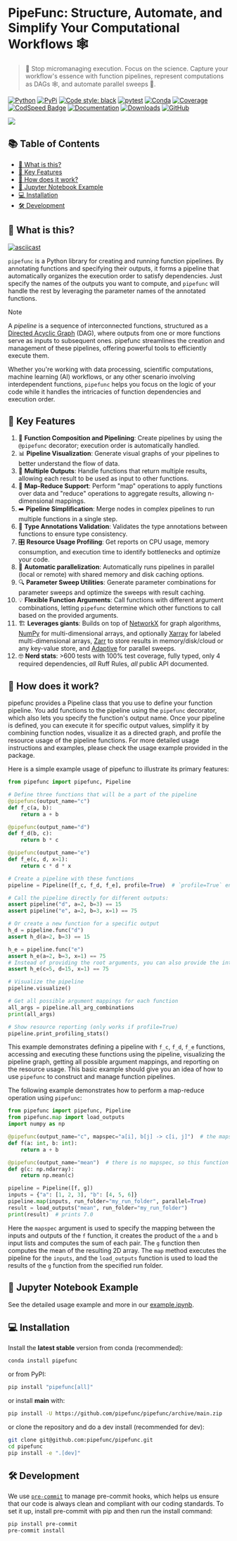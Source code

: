 # PipeFunc: Structure, Automate, and Simplify Your Computational Workflows 🕸

> 🚫 Stop micromanaging execution. Focus on the science. Capture your workflow's essence with function pipelines, represent computations as DAGs 🕸️, and automate parallel sweeps 🔄.

[![Python](https://img.shields.io/pypi/pyversions/pipefunc)](https://pypi.org/project/pipefunc/)
[![PyPi](https://img.shields.io/pypi/v/pipefunc?color=blue)](https://pypi.org/project/pipefunc/)
[![Code style: black](https://img.shields.io/badge/code%20style-black-000000.svg)](https://github.com/psf/black)
[![pytest](https://github.com/pipefunc/pipefunc/actions/workflows/pytest.yml/badge.svg)](https://github.com/pipefunc/pipefunc/actions/workflows/pytest.yml)
[![Conda](https://img.shields.io/badge/install%20with-conda-green.svg)](https://anaconda.org/conda-forge/pipefunc)
[![Coverage](https://img.shields.io/codecov/c/github/pipefunc/pipefunc)](https://codecov.io/gh/pipefunc/pipefunc)
[![CodSpeed Badge](https://img.shields.io/endpoint?url=https://codspeed.io/badge.json)](https://codspeed.io/pipefunc/pipefunc)
[![Documentation](https://readthedocs.org/projects/pipefunc/badge/?version=latest)](https://pipefunc.readthedocs.io/en/latest/?badge=latest)
[![Downloads](https://img.shields.io/conda/dn/conda-forge/pipefunc.svg)](https://anaconda.org/conda-forge/pipefunc)
[![GitHub](https://img.shields.io/github/stars/pipefunc/pipefunc.svg?style=social)](https://github.com/pipefunc/pipefunc/stargazers)


![](https://user-images.githubusercontent.com/6897215/253785642-cf2a6941-2ea6-41b0-8225-b3e52e94c4de.png)

<!-- toc-start -->
## :books: Table of Contents
<!-- START doctoc generated TOC please keep comment here to allow auto update -->
<!-- DON'T EDIT THIS SECTION, INSTEAD RE-RUN doctoc TO UPDATE -->

- [:thinking: What is this?](#thinking-what-is-this)
- [:rocket: Key Features](#rocket-key-features)
- [:test_tube: How does it work?](#test_tube-how-does-it-work)
- [:notebook: Jupyter Notebook Example](#notebook-jupyter-notebook-example)
- [:computer: Installation](#computer-installation)
- [:hammer_and_wrench: Development](#hammer_and_wrench-development)

<!-- END doctoc generated TOC please keep comment here to allow auto update -->
<!-- toc-end -->

## :thinking: What is this?

[![asciicast](https://asciinema.org/a/q5S3ffIxrAGmoLMOc0hOb3aod.svg)](https://asciinema.org/a/q5S3ffIxrAGmoLMOc0hOb3aod)

`pipefunc` is a Python library for creating and running function pipelines. By annotating functions and specifying their outputs, it forms a pipeline that automatically organizes the execution order to satisfy dependencies. Just specify the names of the outputs you want to compute, and `pipefunc` will handle the rest by leveraging the parameter names of the annotated functions.

> [!NOTE]
> A *_pipeline_* is a sequence of interconnected functions, structured as a [Directed Acyclic Graph](https://en.wikipedia.org/wiki/Directed_acyclic_graph) (DAG), where outputs from one or more functions serve as inputs to subsequent ones.
> pipefunc streamlines the creation and management of these pipelines, offering powerful tools to efficiently execute them.

Whether you're working with data processing, scientific computations, machine learning (AI) workflows, or any other scenario involving interdependent functions, `pipefunc` helps you focus on the logic of your code while it handles the intricacies of function dependencies and execution order.

## :rocket: Key Features

1. 🚀 **Function Composition and Pipelining**: Create pipelines by using the `@pipefunc` decorator; execution order is automatically handled.
2. 📊 **Pipeline Visualization**: Generate visual graphs of your pipelines to better understand the flow of data.
3. 👥 **Multiple Outputs**: Handle functions that return multiple results, allowing each result to be used as input to other functions.
4. 🔁 **Map-Reduce Support**: Perform "map" operations to apply functions over data and "reduce" operations to aggregate results, allowing n-dimensional mappings.
5. ➡️ **Pipeline Simplification**: Merge nodes in complex pipelines to run multiple functions in a single step.
6. 👮 **Type Annotations Validation**: Validates the type annotations between functions to ensure type consistency.
7. 🎛️ **Resource Usage Profiling**: Get reports on CPU usage, memory consumption, and execution time to identify bottlenecks and optimize your code.
8. 🔄 **Automatic parallelization**: Automatically runs pipelines in parallel (local or remote) with shared memory and disk caching options.
9. 🔍 **Parameter Sweep Utilities**: Generate parameter combinations for parameter sweeps and optimize the sweeps with result caching.
10. 💡 **Flexible Function Arguments**: Call functions with different argument combinations, letting `pipefunc` determine which other functions to call based on the provided arguments.
11. 🏗️ **Leverages giants**: Builds on top of [NetworkX](https://networkx.org/) for graph algorithms, [NumPy](https://numpy.org/) for multi-dimensional arrays, and optionally [Xarray](https://docs.xarray.dev/) for labeled multi-dimensional arrays, [Zarr](https://zarr.readthedocs.io/) to store results in memory/disk/cloud or any key-value store, and [Adaptive](https://adaptive.readthedocs.io/) for parallel sweeps.
12. 🤓 **Nerd stats**: >600 tests with 100% test coverage, fully typed, only 4 required dependencies, *all* Ruff Rules, *all* public API documented.

## :test_tube: How does it work?

pipefunc provides a Pipeline class that you use to define your function pipeline.
You add functions to the pipeline using the `pipefunc` decorator, which also lets you specify the function's output name.
Once your pipeline is defined, you can execute it for specific output values, simplify it by combining function nodes, visualize it as a directed graph, and profile the resource usage of the pipeline functions.
For more detailed usage instructions and examples, please check the usage example provided in the package.

Here is a simple example usage of pipefunc to illustrate its primary features:

```python
from pipefunc import pipefunc, Pipeline

# Define three functions that will be a part of the pipeline
@pipefunc(output_name="c")
def f_c(a, b):
    return a + b

@pipefunc(output_name="d")
def f_d(b, c):
    return b * c

@pipefunc(output_name="e")
def f_e(c, d, x=1):
    return c * d * x

# Create a pipeline with these functions
pipeline = Pipeline([f_c, f_d, f_e], profile=True)  # `profile=True` enables resource profiling

# Call the pipeline directly for different outputs:
assert pipeline("d", a=2, b=3) == 15
assert pipeline("e", a=2, b=3, x=1) == 75

# Or create a new function for a specific output
h_d = pipeline.func("d")
assert h_d(a=2, b=3) == 15

h_e = pipeline.func("e")
assert h_e(a=2, b=3, x=1) == 75
# Instead of providing the root arguments, you can also provide the intermediate results directly
assert h_e(c=5, d=15, x=1) == 75

# Visualize the pipeline
pipeline.visualize()

# Get all possible argument mappings for each function
all_args = pipeline.all_arg_combinations
print(all_args)

# Show resource reporting (only works if profile=True)
pipeline.print_profiling_stats()
```

This example demonstrates defining a pipeline with `f_c`, `f_d`, `f_e` functions, accessing and executing these functions using the pipeline, visualizing the pipeline graph, getting all possible argument mappings, and reporting on the resource usage.
This basic example should give you an idea of how to use `pipefunc` to construct and manage function pipelines.

The following example demonstrates how to perform a map-reduce operation using `pipefunc`:

```python
from pipefunc import pipefunc, Pipeline
from pipefunc.map import load_outputs
import numpy as np

@pipefunc(output_name="c", mapspec="a[i], b[j] -> c[i, j]")  # the mapspec is used to specify the mapping
def f(a: int, b: int):
    return a + b

@pipefunc(output_name="mean")  # there is no mapspec, so this function takes the full 2D array
def g(c: np.ndarray):
    return np.mean(c)

pipeline = Pipeline([f, g])
inputs = {"a": [1, 2, 3], "b": [4, 5, 6]}
pipeline.map(inputs, run_folder="my_run_folder", parallel=True)
result = load_outputs("mean", run_folder="my_run_folder")
print(result)  # prints 7.0
```

Here the `mapspec` argument is used to specify the mapping between the inputs and outputs of the `f` function, it creates the product of the `a` and `b` input lists and computes the sum of each pair. The `g` function then computes the mean of the resulting 2D array. The `map` method executes the pipeline for the `inputs`, and the `load_outputs` function is used to load the results of the `g` function from the specified run folder.

## :notebook: Jupyter Notebook Example

See the detailed usage example and more in our [example.ipynb](https://github.com/pipefunc/pipefunc/blob/main/example.ipynb).

## :computer: Installation

Install the **latest stable** version from conda (recommended):

```bash
conda install pipefunc
```

or from PyPI:

```bash
pip install "pipefunc[all]"
```

or install **main** with:

```bash
pip install -U https://github.com/pipefunc/pipefunc/archive/main.zip
```

or clone the repository and do a dev install (recommended for dev):

```bash
git clone git@github.com:pipefunc/pipefunc.git
cd pipefunc
pip install -e ".[dev]"
```

## :hammer_and_wrench: Development

We use [`pre-commit`](https://pre-commit.com/) to manage pre-commit hooks, which helps us ensure that our code is always clean and compliant with our coding standards.
To set it up, install pre-commit with pip and then run the install command:

```bash
pip install pre-commit
pre-commit install
```
